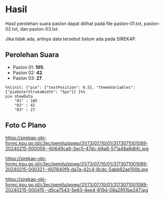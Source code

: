 # Hasil

Hasil perolehan suara paslon dapat dilihat pada file paslon-01.txt, paslon-02.txt, dan paslon-03.txt.

Jika tidak ada, artinya data tersebut belum ada pada SIREKAP.

## Perolehan Suara

 * Paslon 01: **105**.
 * Paslon 02: **42**.
 * Paslon 03: **27**.

```mermaid
%%{init: {"pie": {"textPosition": 0.5}, "themeVariables": {"pieOuterStrokeWidth": "5px"}} }%%
pie showData
    "01" : 105
    "02" : 42
    "03" : 27
```
## Foto C Plano

https://sirekap-obj-formc.kpu.go.id/c3ec/pemilu/ppwp/31/73/07/10/01/3173071001089-20240215-000059--60649ca6-3ec5-47dc-b9a8-571a48a8dbfc.jpg

https://sirekap-obj-formc.kpu.go.id/c3ec/pemilu/ppwp/31/73/07/10/01/3173071001089-20240215-000321--607840f9-da7a-42c4-8cdc-5abb62ae100b.jpg

https://sirekap-obj-formc.kpu.go.id/c3ec/pemilu/ppwp/31/73/07/10/01/3173071001089-20240215-000415--d5ca7543-5e63-4ee4-819d-08a2951be247.jpg
